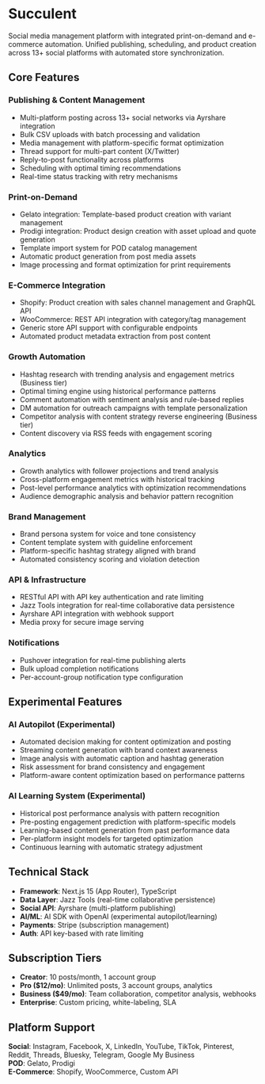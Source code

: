 # Succulent

Social media management platform with integrated print-on-demand and e-commerce automation. Unified publishing, scheduling, and product creation across 13+ social platforms with automated store synchronization.

## Core Features

### Publishing & Content Management
- Multi-platform posting across 13+ social networks via Ayrshare integration
- Bulk CSV uploads with batch processing and validation
- Media management with platform-specific format optimization
- Thread support for multi-part content (X/Twitter)
- Reply-to-post functionality across platforms
- Scheduling with optimal timing recommendations
- Real-time status tracking with retry mechanisms

### Print-on-Demand
- Gelato integration: Template-based product creation with variant management
- Prodigi integration: Product design creation with asset upload and quote generation
- Template import system for POD catalog management
- Automatic product generation from post media assets
- Image processing and format optimization for print requirements

### E-Commerce Integration
- Shopify: Product creation with sales channel management and GraphQL API
- WooCommerce: REST API integration with category/tag management
- Generic store API support with configurable endpoints
- Automated product metadata extraction from post content

### Growth Automation
- Hashtag research with trending analysis and engagement metrics (Business tier)
- Optimal timing engine using historical performance patterns
- Comment automation with sentiment analysis and rule-based replies
- DM automation for outreach campaigns with template personalization
- Competitor analysis with content strategy reverse engineering (Business tier)
- Content discovery via RSS feeds with engagement scoring

### Analytics
- Growth analytics with follower projections and trend analysis
- Cross-platform engagement metrics with historical tracking
- Post-level performance analytics with optimization recommendations
- Audience demographic analysis and behavior pattern recognition

### Brand Management
- Brand persona system for voice and tone consistency
- Content template system with guideline enforcement
- Platform-specific hashtag strategy aligned with brand
- Automated consistency scoring and violation detection

### API & Infrastructure
- RESTful API with API key authentication and rate limiting
- Jazz Tools integration for real-time collaborative data persistence
- Ayrshare API integration with webhook support
- Media proxy for secure image serving

### Notifications
- Pushover integration for real-time publishing alerts
- Bulk upload completion notifications
- Per-account-group notification type configuration

## Experimental Features

### AI Autopilot (Experimental)
- Automated decision making for content optimization and posting
- Streaming content generation with brand context awareness
- Image analysis with automatic caption and hashtag generation
- Risk assessment for brand consistency and engagement
- Platform-aware content optimization based on performance patterns

### AI Learning System (Experimental)
- Historical post performance analysis with pattern recognition
- Pre-posting engagement prediction with platform-specific models
- Learning-based content generation from past performance data
- Per-platform insight models for targeted optimization
- Continuous learning with automatic strategy adjustment

## Technical Stack

- **Framework**: Next.js 15 (App Router), TypeScript
- **Data Layer**: Jazz Tools (real-time collaborative persistence)
- **Social API**: Ayrshare (multi-platform publishing)
- **AI/ML**: AI SDK with OpenAI (experimental autopilot/learning)
- **Payments**: Stripe (subscription management)
- **Auth**: API key-based with rate limiting

## Subscription Tiers

- **Creator**: 10 posts/month, 1 account group
- **Pro ($12/mo)**: Unlimited posts, 3 account groups, analytics
- **Business ($49/mo)**: Team collaboration, competitor analysis, webhooks
- **Enterprise**: Custom pricing, white-labeling, SLA

## Platform Support

**Social**: Instagram, Facebook, X, LinkedIn, YouTube, TikTok, Pinterest, Reddit, Threads, Bluesky, Telegram, Google My Business  
**POD**: Gelato, Prodigi  
**E-Commerce**: Shopify, WooCommerce, Custom API

